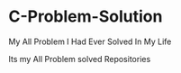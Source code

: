 # C-Problem-Solution
My All Problem I Had Ever Solved In My Life



Its my All Problem solved Repositories
